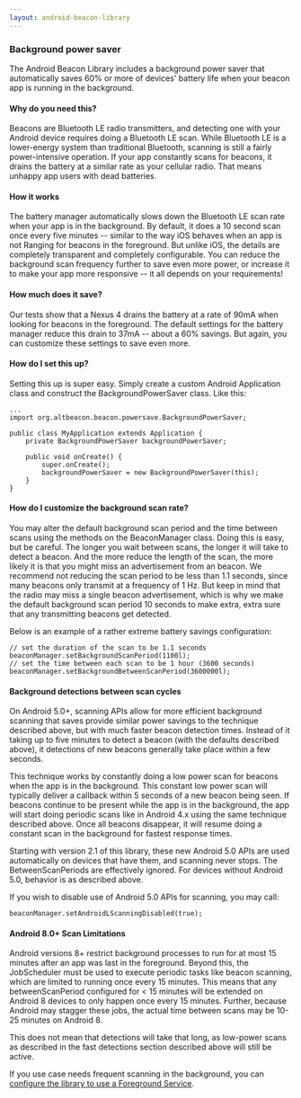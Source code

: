 ```yaml
---
layout: android-beacon-library
---
```


### Background power saver

The Android Beacon Library includes a background power saver that automatically saves 60% or more of devices' battery life when your beacon app is running in the background.

#### Why do you need this?

Beacons are Bluetooth LE radio transmitters, and detecting one with your Android device requires doing a Bluetooth LE scan.  While Bluetooth LE is a lower-energy system than traditional Bluetooth, scanning is still a fairly power-intensive operation.  If your app constantly scans for beacons, it drains the battery at a similar rate as your cellular radio.  That means unhappy app users with dead batteries.

#### How it works

The battery manager automatically slows down the Bluetooth LE scan rate when your app is in the background.  By default, it does a 10 second scan once every five minutes -- similar to the way iOS behaves when an app is not Ranging for beacons in the foreground.  But unlike iOS, the details are completely transparent and completely configurable.  You can reduce the background scan frequency further to save even more power, or increase it to make your app more responsive -- it all depends on your requirements!

#### How much does it save?

Our tests show that a Nexus 4 drains the battery at a rate of 90mA when looking for beacons in the foreground.  The default settings for the battery manager reduce this drain to 37mA -- about a 60% savings.  But again, you can customize these settings to save even more.

#### How do I set this up?

Setting this up is super easy.  Simply create a custom Android Application class and construct the BackgroundPowerSaver class.  Like this:

```
...
import org.altbeacon.beacon.powersave.BackgroundPowerSaver;

public class MyApplication extends Application {
    private BackgroundPowerSaver backgroundPowerSaver;

    public void onCreate() {
        super.onCreate();
        backgroundPowerSaver = new BackgroundPowerSaver(this);
    }
}

```

#### How do I customize the background scan rate?

You may alter the default background scan period and the time between scans using the methods on the BeaconManager class.  Doing this is easy, but be careful.  The longer you wait
between scans, the longer it will take to detect a beacon.  And the more reduce the length of the scan, the more likely it is that you might miss an advertisement from an beacon.  We recommend not reducing the scan period to be less than 1.1 seconds, since many beacons only transmit at a frequency of 1 Hz.  But keep in mind that the radio may miss a single beacon advertisement, which is why we make the default background scan period 10 seconds to make extra, extra sure that any transmitting beacons get detected.

Below is an example of a rather extreme battery savings configuration:

```
// set the duration of the scan to be 1.1 seconds
beaconManager.setBackgroundScanPeriod(1100l);
// set the time between each scan to be 1 hour (3600 seconds)
beaconManager.setBackgroundBetweenScanPeriod(3600000l);
```

#### Background detections between scan cycles

On Android 5.0+, scanning APIs allow for more efficient background scanning that saves provide similar
power savings to the technique described above, but with much faster beacon detection times.  Instead of
it taking up to five minutes to detect a beacon (with the defaults described above), it detections of new beacons
generally take place within a few seconds.

This technique works by constantly doing a low power scan for beacons when the app is in the background.  This constant
low power scan will typically deliver a callback within 5 seconds of a new beacon being seen.  If beacons continue to be
present while the app is in the background, the app will start doing periodic scans like in Android 4.x using the same
technique described above.  Once all beacons disappear, it will resume doing a constant scan in the background for fastest
response times.

Starting with version 2.1 of this library, these new Android 5.0 APIs are used automatically on devices that
have them, and scanning never stops.  The BetweenScanPeriods are effectively ignored.  For devices without
Android 5.0, behavior is as described above.

If you wish to disable use of Android 5.0 APIs for scanning, you may call:

```
beaconManager.setAndroidLScanningDisabled(true);
```

#### Android 8.0+ Scan Limitations

Android versions 8+ restrict background processes to run for at most 15 minutes after an app was
last in the foreground.  Beyond this, the JobScheduler must be used to execute periodic
tasks like beacon scanning, which are limited to running once every 15 minutes.  This means
that any betweenScanPeriod configured for < 15 minutes will be extended on Android 8 devices
to only happen once every 15 minutes.   Further, because Android may stagger these jobs,
the actual time between scans may be 10-25 minutes on Android 8.

This does not mean that detections will take that long, as low-power scans as described in the
fast detections section described above will still be active.

If you use case needs frequent scanning in the background, you can [configure the library to use a Foreground Service](foreground-service.html).
